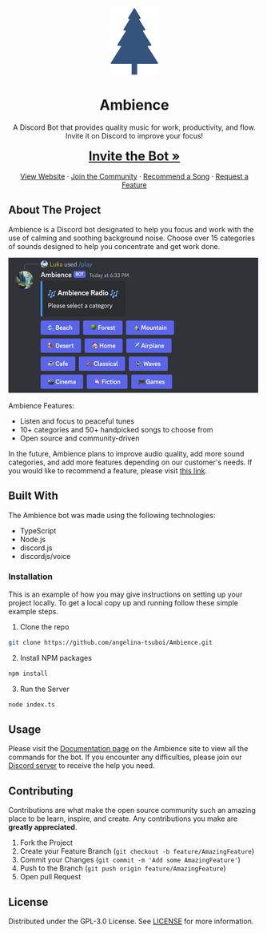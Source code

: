 <p align="center">
  <a href="https://github.com/othneildrew/Best-README-Template">
    <img src="docs/website/assets/icon2.png" alt="Logo" width="100" height="138">
  </a>

  <h1 align="center">Ambience</h3>

  <p align="center">
    A Discord Bot that provides quality music for work, productivity, and flow. Invite it on Discord to improve your focus!
    <br />
    <br />
   <a href="https://discord.com/api/oauth2/authorize?client_id=815700293609324555&permissions=3172352&scope=bot" style="font-size: 25px;"><strong>Invite the Bot »</strong></a>
    <br />
    <br />
     <a href="https://lnadi17.github.io/Ambience/">View Website</a>
    ·
    <a href="https://discord.com/invite/w3Tp9x88Nw">Join the Community</a>
    ·
    <a href="https://forms.gle/oNr6sBoLndMGfx4M9">Recommend a Song</a>
    ·
    <a href="https://github.com/lnadi17/Ambience/issues">Request a Feature</a>
  </p>
</p>

## About The Project
Ambience is a Discord bot designated to help you focus and work with the use of calming and soothing background noise. Choose over 15 categories of sounds designed to help you concentrate and get work done.

<img src="docs/website/assets/images/play.png" alt="Ambience Screenshot" width=500px>

Ambience Features:
* Listen and focus to peaceful tunes
* 10+ categories and 50+ handpicked songs to choose from
* Open source and community-driven

In the future, Ambience plans to improve audio quality, add more sound categories, and add more features depending on our customer's needs. If you would like to recommend a feature, please visit [this link](https://github.com/angelina-tsuboi/Ambience/issues).

## Built With

The Ambience bot was made using the following technologies:
- TypeScript
- Node.js
- discord.js
- discordjs/voice

### Installation

This is an example of how you may give instructions on setting up your project locally.
To get a local copy up and running follow these simple example steps.

1. Clone the repo
```sh
git clone https://github.com/angelina-tsuboi/Ambience.git
```
2. Install NPM packages
```sh
npm install
```
3. Run the Server
```sh
node index.ts
```

## Usage

Please visit the [Documentation page](https://angelina-tsuboi.github.io/Ambience/website/docs.html) on the Ambience site to view all the commands for the bot. 
If you encounter any difficulties, please join our [Discord server](https://discord.com/invite/w3Tp9x88Nw) to receive the help you need.

## Contributing

Contributions are what make the open source community such an amazing place to be learn, inspire, and create. Any contributions you make are **greatly appreciated**.

1. Fork the Project
2. Create your Feature Branch (`git checkout -b feature/AmazingFeature`)
3. Commit your Changes (`git commit -m 'Add some AmazingFeature'`)
4. Push to the Branch (`git push origin feature/AmazingFeature`)
5. Open pull Request

## License

Distributed under the GPL-3.0 License. See [LICENSE](LICENSE) for more information.
